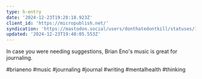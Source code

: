 ```yaml
---
type: h-entry
date: '2024-12-23T19:28:18.923Z'
client_id: 'https://micropublish.net/'
syndication: 'https://mastodon.social/users/donthatedontkill/statuses/113703832132529857'
updated: '2024-12-23T19:40:05.553Z'
---
```

In case you were needing suggestions, Brian Eno's music is great for journaling.

#brianeno #music #journaling #journal #writing #mentalhealth #thinking
